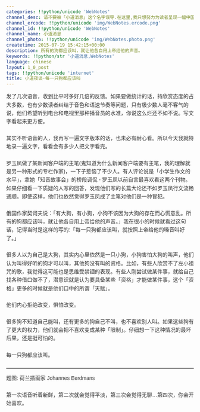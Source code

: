 ```yaml
---
categories: !!python/unicode 'WebNotes'
channel_desc: 请不要被「小道消息」这个名字误导.在这里,我只想努力为读者呈现一幅中国互联网的清明上河图.
channel_ercode: !!python/unicode 'img/WebNotes.ercode.png'
channel_id: !!python/unicode 'WebNotes'
channel_name: 小道消息
channel_photo: !!python/unicode 'img/WebNotes.photo.png'
createtime: 2015-07-19 15:42:15+00:00
description: 所有的狗都应该叫，就让他各自用上帝给他的声音。
keywords: !!python/str '小道消息,WebNotes'
language: chinese
layout: 1_0_post
tags: !!python/unicode 'internet'
title: 小道夜谈·每一只狗都应该叫
---
```

<div class="rich_media_content" id="js_content">
<p style="font-family: Avenir, sans-serif; line-height: 1.6em; border: 0px; margin-top: 2px; margin-bottom: 22px; padding: 0px; outline: 0px; color: rgb(51, 51, 51); white-space: normal;">
         发了几次语音，收到比平时多好几倍的反馈。如果要做统计的话，持欣赏态度的占大多数，也有少数读者纠结于音色和语速节奏等问题，只有极少数人毫不客气的说，他们希望听到电台和电视里那种播音员的水准，你说这么烂还不如不说。写文字看起来更方便。
        </p>
<p style="font-family: Avenir, sans-serif; line-height: 1.6em; border: 0px; margin-top: 2px; margin-bottom: 22px; padding: 0px; outline: 0px; color: rgb(51, 51, 51); white-space: normal;">
         其实不听语音的人，我再写一遍文字版本的话，也未必有耐心看。所以今天我就特地录一遍文字，看看会有多少人把文字看完。
        </p>
<p>
<mpvoice class="res_iframe js_editor_audio audio_iframe" name="%E5%B0%8F%E9%81%93%E5%A4%9C%E8%B0%88%C2%B7%E6%AF%8F%E5%8F%AA%E7%8B%97%E9%83%BD%E5%BA%94%E8%AF%A5%E5%8F%AB" play_length="201000" src="/cgi-bin/readtemplate?t=tmpl/audio_tmpl&amp;name=%E5%B0%8F%E9%81%93%E5%A4%9C%E8%B0%88%C2%B7%E6%AF%8F%E5%8F%AA%E7%8B%97%E9%83%BD%E5%BA%94%E8%AF%A5%E5%8F%AB&amp;play_length=03:21" voice_encode_fileid="MjM5ODIyMTE0MF8yMTIxMTk0MTk=">
</mpvoice>
</p>
<p style="font-family: Avenir, sans-serif; line-height: 1.6em; border: 0px; margin-top: 2px; margin-bottom: 22px; padding: 0px; outline: 0px; color: rgb(51, 51, 51); white-space: normal;">
</p>
<p style="font-family: Avenir, sans-serif; line-height: 1.6em; border: 0px; margin-top: 2px; margin-bottom: 22px; padding: 0px; outline: 0px; color: rgb(51, 51, 51); white-space: normal;">
<span style="line-height: 1.6em;">
          罗玉凤做了某新闻客户端的主笔(鬼知道为什么新闻客户端要有主笔，我的理解就是另一种形式的专栏作家)，一下子惹恼了不少人。有人评论说是「小学生作文的水平」，拿她「知音故事会」的桥段调侃 - 罗玉凤以前自言最喜欢看这两个刊物。如果仔细看一下质疑的人写的回答，发现他们写的长篇大论还不如罗玉凤行文流畅通顺。即使这样，他们也依然觉得罗玉凤成了主笔对他们是一种冒犯。
         </span>
</p>
<p style="font-family: Avenir, sans-serif; line-height: 1.6em; border: 0px; margin-top: 2px; margin-bottom: 22px; padding: 0px; outline: 0px; color: rgb(51, 51, 51); white-space: normal;">
         俄国作家契诃夫说：「有大狗，有小狗，小狗不该因为大狗的存在而心慌意乱。所有的狗都应该叫，就让他各自用上帝给他的声音。」我在很小的时候就看过这句话，记得当时是这样的写的:「每一只狗都应该叫，就按照上帝给他的嗓音叫好了。」
        </p>
<p style="font-family: Avenir, sans-serif; line-height: 1.6em; border: 0px; margin-top: 2px; margin-bottom: 22px; padding: 0px; outline: 0px; color: rgb(51, 51, 51); white-space: normal;">
         很多人以为自己是大狗，其实内心里依然是一只小狗，小狗害怕大狗的叫声，他们认为叫得好听的狗才可以叫，其他狗没有叫的资格。比如，有些人欣赏不了左小祖咒的歌，我觉得这可能也是思维受禁锢的表现。有些人刚尝试做某件事，就给自己找各种借口做不了，潜意识就是认为要具备某些「资格」才能做某件事，这个「资格」更多的时候就是他们口中的所谓「天赋」。
        </p>
<p style="font-family: Avenir, sans-serif; line-height: 1.6em; border: 0px; margin-top: 2px; margin-bottom: 22px; padding: 0px; outline: 0px; color: rgb(51, 51, 51); white-space: normal;">
         他们内心拒绝改变，惧怕改变。
        </p>
<p style="font-family: Avenir, sans-serif; line-height: 1.6em; border: 0px; margin-top: 2px; margin-bottom: 22px; padding: 0px; outline: 0px; color: rgb(51, 51, 51); white-space: normal;">
         很多狗不知道自己能叫，还有更多的狗自己不叫，也不喜欢别人叫。如果这些狗有了更大的权力，他们就会把不喜欢变成某种「限制」。仔细想一下这种情况的最坏后果，还是挺可怕的。
        </p>
<p style="font-family: Avenir, sans-serif; line-height: 1.6em; border: 0px; margin-top: 2px; margin-bottom: 22px; padding: 0px; outline: 0px; color: rgb(51, 51, 51); white-space: normal;">
         每一只狗都应该叫。
        </p>
<hr style="font-family: Avenir, sans-serif; line-height: 1.6em; border-right-width: 0px; border-bottom-width: 0px; border-left-width: 0px; border-top-style: solid; border-top-color: rgb(234, 234, 234); height: 1px; margin: 1em 0px; padding: 0px; color: rgb(51, 51, 51); white-space: normal;"/>
<p style="font-family: Avenir, sans-serif; line-height: 1.6em; border: 0px; margin-top: 2px; margin-bottom: 22px; padding: 0px; outline: 0px; color: rgb(51, 51, 51); white-space: normal;">
         题图: 荷兰插画家 Johannes Eerdmans
        </p>
<p style="font-family: Avenir, sans-serif; line-height: 1.6em; border: 0px; margin-top: 2px; margin-bottom: 22px; padding: 0px; outline: 0px; color: rgb(51, 51, 51); white-space: normal;">
         第一次语音听着新鲜，第二次就会觉得平淡，第三次会觉得无聊…第四次，你会开始喜欢。
        </p>
<p>
<br/>
</p>
</div>